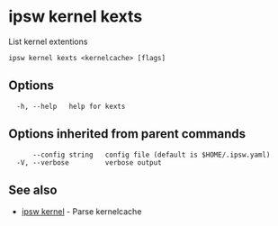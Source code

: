 # ipsw kernel kexts

List kernel extentions

```
ipsw kernel kexts <kernelcache> [flags]
```

## Options

```
  -h, --help   help for kexts
```

## Options inherited from parent commands

```
      --config string   config file (default is $HOME/.ipsw.yaml)
  -V, --verbose         verbose output
```

## See also

* [ipsw kernel](/cmd/ipsw_kernel/)	 - Parse kernelcache

